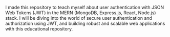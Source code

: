 I made this repository to teach myself about user authentication with JSON Web Tokens (JWT) in the MERN (MongoDB, Express.js, React, Node.js) stack. I will be diving into the world of secure user authentication and authorization using JWT, and building robust and scalable web applications with this educational repository.
